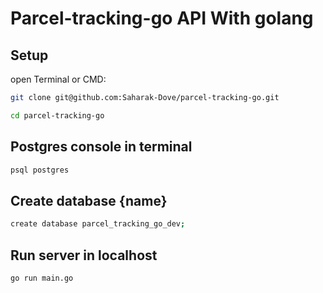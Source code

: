 # Parcel-tracking-go API With golang

## Setup

open Terminal or CMD:

```sh
git clone git@github.com:Saharak-Dove/parcel-tracking-go.git
```

```sh
cd parcel-tracking-go
```

## Postgres console in terminal

```sh
psql postgres
```

## Create database {name}

```sh
create database parcel_tracking_go_dev;
```

## Run server in localhost

```sh
go run main.go
```
